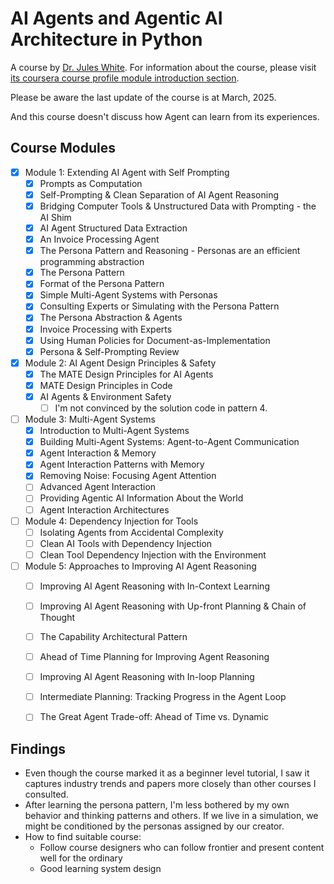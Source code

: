 # AI Agents and Agentic AI Architecture in Python

A course by [Dr. Jules White](https://engineering.vanderbilt.edu/bio/?pid=jules-white).
For information about the course, please visit [its coursera course profile module introduction section](https://www.coursera.org/learn/ai-agents-architecture-python#modules).

Please be aware the last update of the course is at March, 2025.

And this course doesn't discuss how Agent can learn from its experiences.

## Course Modules

- [x] Module 1: Extending AI Agent with Self Prompting
  - [x] Prompts as Computation
  - [x] Self-Prompting & Clean Separation of AI Agent Reasoning  
  - [x] Bridging Computer Tools & Unstructured Data with Prompting - the AI Shim
  - [x] AI Agent Structured Data Extraction
  - [x] An Invoice Processing Agent
  - [x] The Persona Pattern and Reasoning - Personas are an efficient programming abstraction
  - [x] The Persona Pattern  
  - [x] Format of the Persona Pattern
  - [x] Simple Multi-Agent Systems with Personas
  - [x] Consulting Experts or Simulating with the Persona Pattern
  - [x] The Persona Abstraction & Agents
  - [x] Invoice Processing with Experts
  - [x] Using Human Policies for Document-as-Implementation
  - [x] Persona & Self-Prompting Review

- [x] Module 2: AI Agent Design Principles & Safety
  - [x] The MATE Design Principles for AI Agents
  - [x] MATE Design Principles in Code
  - [x] AI Agents & Environment Safety
    - [ ] I'm not convinced by the solution code in pattern 4.

- [ ] Module 3: Multi-Agent Systems
  - [x] Introduction to Multi-Agent Systems
  - [x] Building Multi-Agent Systems: Agent-to-Agent Communication
  - [x] Agent Interaction & Memory
  - [x] Agent Interaction Patterns with Memory
  - [x] Removing Noise: Focusing Agent Attention
  - [ ] Advanced Agent Interaction
  - [ ] Providing Agentic AI Information About the World
  - [ ] Agent Interaction Architectures

- [ ] Module 4: Dependency Injection for Tools
  - [ ] Isolating Agents from Accidental Complexity
  - [ ] Clean AI Tools with Dependency Injection
  - [ ] Clean Tool Dependency Injection with the Environment

- [ ] Module 5: Approaches to Improving AI Agent Reasoning
  - [ ] Improving AI Agent Reasoning with In-Context Learning
  - [ ] Improving AI Agent Reasoning with Up-front Planning & Chain of Thought
  - [ ] The Capability Architectural Pattern
  - [ ] Ahead of Time Planning for Improving Agent Reasoning
  - [ ] Improving AI Agent Reasoning with In-loop Planning
  - [ ] Intermediate Planning: Tracking Progress in the Agent Loop
  - [ ] The Great Agent Trade-off: Ahead of Time vs. Dynamic


## Findings

- Even though the course marked it as a beginner level tutorial, I saw it captures industry trends and papers more closely than other courses I consulted.
- After learning the persona pattern, I'm less bothered by my own behavior and thinking patterns and others. If we live in a simulation, we might be conditioned by the personas assigned by our creator.
- How to find suitable course:
  - Follow course designers who can follow frontier and  present content well for the ordinary
  - Good learning system design
